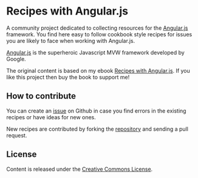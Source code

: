 # Recipes with Angular.js

A community project dedicated to collecting resources for the [Angular.js](http://angularjs.org) framework. You find here easy to follow cookbook style recipes for issues you are likely to face when working with Angular.js.

[Angular.js](http://angularjs.org) is the superheroic Javascript MVW framework developed by Google.

The original content is based on my ebook [Recipes with Angular.js](https://leanpub.com/recipes-with-angular-js). If you like this project then buy the book to support me!

## How to contribute

You can create an [issue](https://github.com/fdietz/recipes-with-angular-js/issues) on Github in case you find errors in the existing recipes or have ideas for new ones.

New recipes are contributed by forking the [repository](https://github.com/fdietz/recipes-with-angular-js) and sending a pull request.

## License

Content is released under the [Creative Commons License](http://creativecommons.org/).